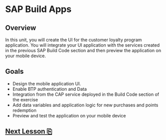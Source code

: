 # SAP Build Apps

## Overview

In this unit, you will create the UI for the customer loyalty program application. You will integrate your UI application with the services created in the previous SAP Build Code section and then preview the application on your mobile device.

## Goals

- Design the mobile application UI. 
- Enable BTP authentication and Data 
- Integration from the CAP service deployed in the Build Code section of the exercise
- Add data variables and application logic for new purchases and points redemption
- Preview and test the application on your mobile device

## [Next Lesson ⎘](../ex3.1/)